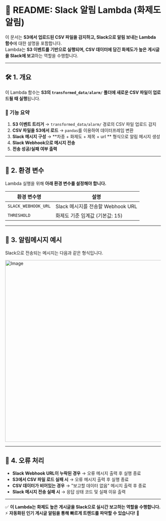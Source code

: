 # 📌 README: Slack 알림 Lambda (화제도 알림)

이 문서는 **S3에서 업로드된 CSV 파일을 감지하고, Slack으로 알림 보내는 Lambda 함수**에 대한 설명을 포함합니다.  
Lambda는 **S3 이벤트를 기반으로 실행되며, CSV 데이터에 담긴 화제도가 높은 게시글을 Slack에 보고**하는 역할을 수행합니다.

---

## 🛠 1. 개요
이 Lambda 함수는 **S3의 `transformed_data/alarm/` 폴더에 새로운 CSV 파일이 업로드될 때 실행**됩니다.  

### 📌 기능 요약
1. **S3 이벤트 트리거** → `transformed_data/alarm/` 경로의 CSV 파일 업로드 감지  
2. **CSV 파일을 S3에서 로드** → `pandas`를 이용하여 데이터프레임 변환  
4. **Slack 메시지 구성** → **차종 + 화제도 + 제목 + url ** 형식으로 알림 메시지 생성  
5. **Slack Webhook으로 메시지 전송**  
6. **전송 성공/실패 여부 출력**  

---

## 📂 2. 환경 변수
Lambda 실행을 위해 **아래 환경 변수를 설정해야 합니다.**

| 환경 변수명         | 설명 |
|--------------------|------|
| `SLACK_WEBHOOK_URL` | Slack 메시지를 전송할 Webhook URL |
| `THRESHOLD`        | 화제도 기준 임계값 (기본값: 15) |

---
## 📌 3. 알림메시지 예시
Slack으로 전송되는 메시지는 다음과 같은 형식입니다.

<img width="589" alt="Image" src="https://github.com/user-attachments/assets/ffc9b4d5-4527-4a33-a66f-e83eb263a261" />

---

## 🛑 4. 오류 처리
- **Slack Webhook URL이 누락된 경우** → 오류 메시지 출력 후 실행 종료  
- **S3에서 CSV 파일 로드 실패 시** → 오류 메시지 출력 후 실행 종료  
- **CSV 데이터가 비어있는 경우** → "보고할 데이터 없음" 메시지 출력 후 종료  
- **Slack 메시지 전송 실패 시** → 응답 상태 코드 및 실패 이유 출력  

---

✅ **이 Lambda는 화제도 높은 게시글을 Slack으로 실시간 보고하는 역할을 수행합니다.**  
⚡ **자동화된 인기 게시글 알림을 통해 빠르게 트렌드를 파악할 수 있습니다!** 🚀
